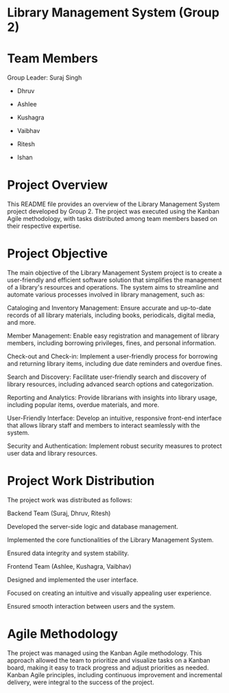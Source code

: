 # Library Management System (Group 2)
# Team Members

Group Leader: Suraj Singh

* Dhruv

* Ashlee

* Kushagra

* Vaibhav

* Ritesh

* Ishan

# Project Overview
  
This README file provides an overview of the Library Management System project developed by Group 2. The project was executed using the Kanban Agile methodology, with tasks distributed among team members based on their respective expertise.

# Project Objective

The main objective of the Library Management System project is to create a user-friendly and efficient software solution that simplifies the management of a library's resources and operations. The system aims to streamline and automate various processes involved in library management, such as:


Cataloging and Inventory Management: Ensure accurate and up-to-date records of all library materials, including books, periodicals, digital media, and more.


Member Management: Enable easy registration and management of library members, including borrowing privileges, fines, and personal information.


Check-out and Check-in: Implement a user-friendly process for borrowing and returning library items, including due date reminders and overdue fines.


Search and Discovery: Facilitate user-friendly search and discovery of library resources, including advanced search options and categorization.


Reporting and Analytics: Provide librarians with insights into library usage, including popular items, overdue materials, and more.


User-Friendly Interface: Develop an intuitive, responsive front-end interface that allows library staff and members to interact seamlessly with the system.


Security and Authentication: Implement robust security measures to protect user data and library resources.


# Project Work Distribution

The project work was distributed as follows:

Backend Team (Suraj, Dhruv, Ritesh)

Developed the server-side logic and database management.

Implemented the core functionalities of the Library Management System.

Ensured data integrity and system stability.

Frontend Team (Ashlee, Kushagra, Vaibhav)

Designed and implemented the user interface.

Focused on creating an intuitive and visually appealing user experience.

Ensured smooth interaction between users and the system.

# Agile Methodology

The project was managed using the Kanban Agile methodology. This approach allowed the team to prioritize and visualize tasks on a Kanban board, making it easy to track progress and adjust priorities as needed. Kanban Agile principles, including continuous improvement and incremental delivery, were integral to the success of the project.
